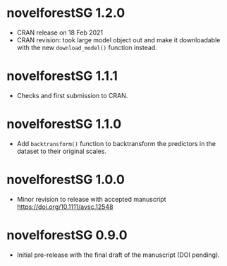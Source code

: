 # novelforestSG 1.2.0

* CRAN release on 18 Feb 2021
* CRAN revision: took large model object out and make it downloadable with the new `download_model()` function instead.

# novelforestSG 1.1.1

* Checks and first submission to CRAN.

# novelforestSG 1.1.0

* Add `backtransform()` function to backtransform the predictors in the dataset to their original scales.

# novelforestSG 1.0.0

* Minor revision to release with accepted manuscript https://doi.org/10.1111/avsc.12548

# novelforestSG 0.9.0

* Initial pre-release with the final draft of the manuscript (DOI pending).
